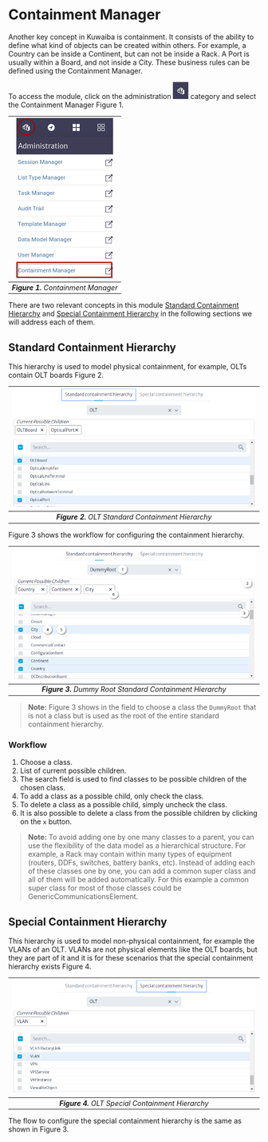 # Containment Manager

Another key concept in Kuwaiba is containment. It consists of the ability to define what kind of objects can be created within others. For example, a Country can be inside a Continent, but can not be inside a Rack. A Port is usually within a Board, and not inside a City. These business rules can be defined using the Containment Manager.

To access the module, click on the administration ![Administration Menu](images/menu-administration.png) category and select the Containment Manager Figure 1.

| ![Containment Manager](images/figure-containment.png) |
|:--:|
| ***Figure 1.** Containment Manager* |

There are two relevant concepts in this module [Standard Containment Hierarchy](./#standard-containment-hierarchy) and [Special Containment Hierarchy](./#special-containment-hierarchy) in the following sections we will address each of them.

## Standard Containment Hierarchy

This hierarchy is used to model physical containment, for example, OLTs contain OLT boards Figure 2.

| ![Containment Manager](images/figure-olt-standard-containment-hierarchy.png) |
|:--:|
| ***Figure 2.** OLT Standard Containment Hierarchy* |

Figure 3 shows the workflow for configuring the containment hierarchy.

| ![Containment Manager](images/figure-dummy-root-standard-containment-hierarchy.png) |
|:--:|
| ***Figure 3.** Dummy Root Standard Containment Hierarchy* |

> **Note:** Figure 3 shows in the field to choose a class the `DummyRoot` that is not a class but is used as the root of the entire standard containment hierarchy.

### Workflow

1. Choose a class.
2. List of current possible children.
3. The search field is used to find classes to be possible children of the chosen class.
4. To add a class as a possible child, only check the class.
5. To delete a class as a possible child, simply uncheck the class.
6. It is also possible to delete a class from the possible children by clicking on the `x` button.

> **Note:** To avoid adding one by one many classes to a parent, you can use the flexibility of the data model as a hierarchical structure. For example, a Rack may contain within many types of equipment (routers, DDFs, switches, battery banks, etc). Instead of adding each of these classes one by one, you can add a common super class and all of them will be added automatically. For this example a common super class for most of those classes could be GenericCommunicationsElement.

## Special Containment Hierarchy

This hierarchy is used to model non-physical containment, for example the VLANs of an OLT. VLANs are not physical elements like the OLT boards, but they are part of it and it is for these scenarios that the special containment hierarchy exists Figure 4.

| ![Containment Manager](images/figure-olt-special-containment-hierarchy.png) |
|:--:|
| ***Figure 4.** OLT Special Containment Hierarchy* |

The flow to configure the special containment hierarchy is the same as shown in Figure 3.

